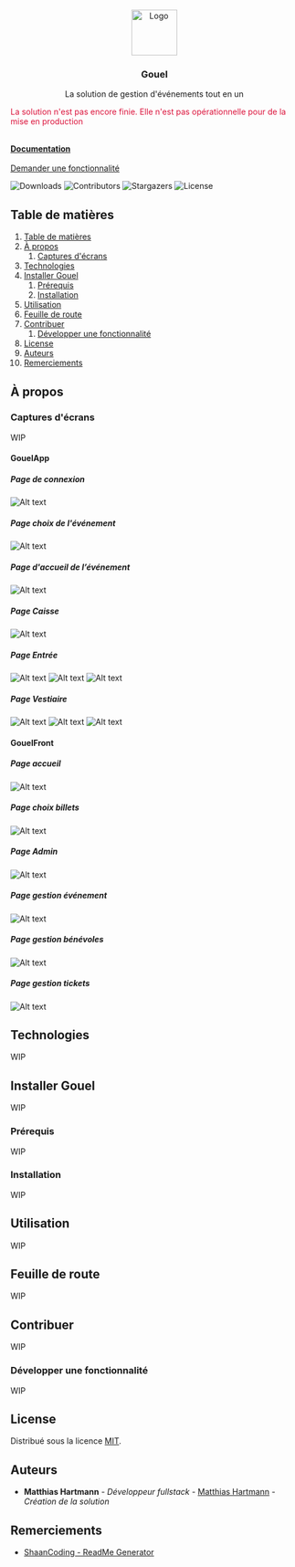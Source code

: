 <!-- markdownlint-disable MD033 MD041 -->
<br/>
<p align="center">
  <a href="https://github.com/gouel/GouelMonoRepo">
    <img src="Images/icon.svg" alt="Logo" width="80" height="80">
  </a>

  <h3 align="center">Gouel</h3>

  <p align="center">
    La solution de gestion d'événements tout en un
    <br/>
    <p style="color:crimson;">La solution n'est pas encore finie. Elle n'est pas opérationnelle pour de la mise en production</p>
    <br/>
    <a href="https://github.com/gouel/GouelMonoRepo/blob/main/Docs/index.md"><strong>Documentation</strong></a>
    <br/>
    <br/>
    <a href="https://github.com/gouel/GouelMonoRepo/issues">Demander une fonctionnalité</a>
  </p>
</p>

![Downloads](https://img.shields.io/github/downloads/gouel/GouelMonoRepo/total) ![Contributors](https://img.shields.io/github/contributors/gouel/GouelMonoRepo?color=dark-green) ![Stargazers](https://img.shields.io/github/stars/gouel/GouelMonoRepo?style=social) ![License](https://img.shields.io/github/license/gouel/GouelMonoRepo)

## Table de matières

1. [Table de matières](#table-de-mati%C3%A8res)
2. [À propos](#%C3%A0-propos)
   1. [Captures d'écrans](#captures-d%C3%A9crans)
3. [Technologies](#technologies)
4. [Installer Gouel](#installer-gouel)
   1. [Prérequis](#pr%C3%A9requis)
   2. [Installation](#installation)
5. [Utilisation](#utilisation)
6. [Feuille de route](#feuille-de-route)
7. [Contribuer](#contribuer)
   1. [Développer une fonctionnalité](#d%C3%A9velopper-une-fonctionnalit%C3%A9)
8. [License](#license)
9. [Auteurs](#auteurs)
10. [Remerciements](#remerciements)

## À propos

### Captures d'écrans

WIP

#### GouelApp

##### Page de connexion

![Alt text](Images/screenshots/GouelApp/ecran.login.png)

##### Page choix de l'événement

![Alt text](Images/screenshots/GouelApp/ecran.events.png)

##### Page d'accueil de l’événement

![Alt text](Images/screenshots/GouelApp/ecran.accueil.png)

##### Page Caisse

![Alt text](Images/screenshots/GouelApp/ecran.caisse.png)

##### Page Entrée

![Alt text](Images/screenshots/GouelApp/ecran.entree.accueuil.png)
![Alt text](Images/screenshots/GouelApp/ecran.entree.infos.png)
![Alt text](Images/screenshots/GouelApp/ecran.entree.valide.png)

##### Page Vestiaire

![Alt text](Images/screenshots/GouelApp/ecran.vestaire.accueil.png)
![Alt text](Images/screenshots/GouelApp/ecran.vestiaire.options.png)
![Alt text](Images/screenshots/GouelApp/ecran.vestiaire.options.png)

#### GouelFront

##### Page accueil

![Alt text](Images/screenshots/GouelFront/accueil.png)

##### Page choix billets

![Alt text](Images/screenshots/GouelFront/billets.png)

##### Page Admin

![Alt text](Images/screenshots/GouelFront/admin.png)

##### Page gestion événement

![Alt text](Images/screenshots/GouelFront/event.png)

##### Page gestion bénévoles

![Alt text](Images/screenshots/GouelFront/benevoles.png)

##### Page gestion tickets

![Alt text](Images/screenshots/GouelFront/event-billets.png)

## Technologies

WIP

## Installer Gouel

WIP

### Prérequis

WIP

### Installation

WIP

## Utilisation

WIP

## Feuille de route

WIP

## Contribuer

WIP

### Développer une fonctionnalité

WIP

## License

Distribué sous la licence [MIT](https://github.com/gouel/GouelMonoRepo/blob/main/LICENSE.md).

## Auteurs

* **Matthias Hartmann** - *Développeur fullstack* - [Matthias Hartmann](https://github.com/Iziram) - *Création de la solution*

## Remerciements

* [ShaanCoding - ReadMe Generator](https://github.com/ShaanCoding/ReadME-Generator)
